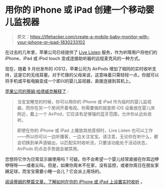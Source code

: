 # 用你的 iPhone 或 iPad 创建一个移动婴儿监视器

> 原文：<https://lifehacker.com/create-a-mobile-baby-monitor-with-your-iphone-or-ipad-1830233102>

在过去的几年里，苹果公司已经提供了 [Live Listen](https://support.apple.com/en-us/HT203990) 服务，作为听障用户将他们的 iPhone、iPad 或 iPod touch 变成连接助听器的远程麦克风的一种方式。



现在，随着 9 月份发布的 iOS12，苹果公司为 AirPods 增加了相同的实时收听支持，这是它的无线耳塞。对于忙碌的父母来说，这意味着只需轻轻一点，你就可以将手机或平板电脑变成一个即兴的婴儿监视器，直接连接到耳机上。

[苹果公司的蒂姆·哈德威克解释了](https://www.macrumors.com/how-to/use-live-listen-feature-with-airpods-ios-12/) :

> 当宝宝睡觉的时候，你可以用你的 iPhone 或 iPad 作为临时的婴儿监视器，而你在另一个房间开着电视。你需要做的就是把 iOS 设备放在婴儿床附近，戴上一个 AirPod，它应该有足够强的蓝牙范围，允许你从远处收听。
> 
> 即使在你的 iPhone 或 iPad 上播放其他音频时，Live Listen 也可以工作——所以你可以一边听播客，一边关注宝宝。请注意，无论你在听什么，都会切换到单声道输出，以匹配实时收听流，只要该功能处于活动状态，AirPods 的点击手势就会被禁用。

您想将它作为日常显示器使用吗？可疑。你不会希望一个婴儿经常直接在你耳边咿咿呀呀——或者尖叫。但是，如果你周末不在家，没有监控，或者你周日在朋友家踢足球，而宝宝需要小睡一会儿？它会派上用场的。

[阅读蒂姆的整篇文章，了解如何在你的 iPhone 或 iPad 上设置实时收听](https://www.macrumors.com/how-to/use-live-listen-feature-with-airpods-ios-12/) 。